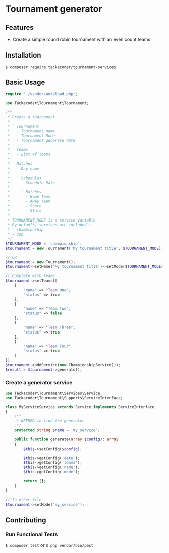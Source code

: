 # Tournament generator

## Features

- Create a simple round robin tournament with an even count teams

## Installation

`$ composer require tackacoder/tournament-services`

## Basic Usage

```php
require './vendor/autoload.php';

use Tackacoder\Tournament\Tournament;

/**
 * Create a tournament
 * 
 * ` Tournament
 *   - Tournament name
 *   - Tournament Mode
 *   - Tournament generate date
 * 
 * ` Teams
 *   - List of teams
 * 
 * ` Matches
 *   - Day name
 * 
 *   ` Schedules
 *     - Schedule Date
 * 
 *     ` Matches
 *       - Home Team
 *       - Away Team
 *       - Score
 *       - Stats
 * 
 * TOURNAMENT_MODE is a service variable
 * By default, services are included :
 * - championship
 * - cup
 */
$TOURNAMENT_MODE = 'championship';
$tournament = new Tournament('My tournament title', $TOURNAMENT_MODE);

// OR
$tournament = new Tournament();
$tournament->setName('My tournament title')->setMode($TOURNAMENT_MODE);

// Complete with teams
$tournament->setTeams([
    [
        "name" => "Team One",
        "status" => true
    ],
    [
        "name" => "Team Two",
        "status" => false
    ],
    [
        "name" => "Team Three",
        "status" => true
    ],
    [
        "name" => "Team Four",
        "status" => true
    ]
]);
$tournament->addService(new ChampionshipService());
$result = $tournament->generate();
```

### Create a generator service

```php
use Tackacoder\Tournament\Services\Service;
use Tackacoder\Tournament\Supports\ServiceInterface;

class MyServiceService extends Service implements ServiceInterface
{
    /**
     * NEEDED to find the generator
     */
    protected string $name = 'my_service';

    public function generate(array $config): array
    {
        $this->setConfig($config);

        $this->getConfig('date');
        $this->getConfig('teams');
        $this->getConfig('name');
        $this->getConfig('mode');

        return [];
    }
}

// In other file
$tournament->setMode('my_service');
```

## Contributing 

### Run Functional Tests

`$ composer test` or `$ php vendor/bin/pest`
